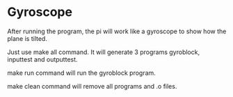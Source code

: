 # Gyroscope


After running the program, the pi will work like a gyroscope to show how the plane is tilted.

Just use make all command. It will generate 3 programs gyroblock, inputtest and outputtest.

make run command will run the gyroblock program.

make clean command will remove all programs and .o files.
